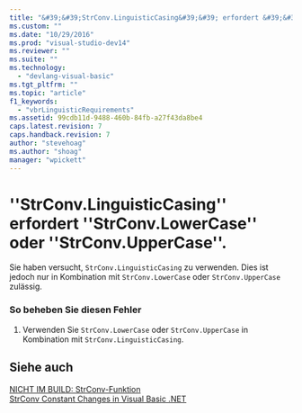 ```yaml
---
title: "&#39;&#39;StrConv.LinguisticCasing&#39;&#39; erfordert &#39;&#39;StrConv.LowerCase&#39;&#39; oder &#39;&#39;StrConv.UpperCase&#39;&#39;. | Microsoft Docs"
ms.custom: ""
ms.date: "10/29/2016"
ms.prod: "visual-studio-dev14"
ms.reviewer: ""
ms.suite: ""
ms.technology: 
  - "devlang-visual-basic"
ms.tgt_pltfrm: ""
ms.topic: "article"
f1_keywords: 
  - "vbrLinguisticRequirements"
ms.assetid: 99cdb11d-9488-460b-84fb-a27f43da8be4
caps.latest.revision: 7
caps.handback.revision: 7
author: "stevehoag"
ms.author: "shoag"
manager: "wpickett"
---
```

# &#39;&#39;StrConv.LinguisticCasing&#39;&#39; erfordert &#39;&#39;StrConv.LowerCase&#39;&#39; oder &#39;&#39;StrConv.UpperCase&#39;&#39;.
Sie haben versucht, `StrConv.LinguisticCasing` zu verwenden. Dies ist jedoch nur in Kombination mit `StrConv.LowerCase` oder `StrConv.UpperCase` zulässig.  
  
### So beheben Sie diesen Fehler  
  
1.  Verwenden Sie `StrConv.LowerCase` oder `StrConv.UpperCase` in Kombination mit `StrConv.LinguisticCasing`.  
  
## Siehe auch  
 [NICHT IM BUILD: StrConv\-Funktion](http://msdn.microsoft.com/de-de/31ceb44b-005b-455f-b344-9dd06efbf660)   
 [StrConv Constant Changes in Visual Basic .NET](http://msdn.microsoft.com/de-de/7a8c2781-2716-40dd-90c1-96c1548516e2)